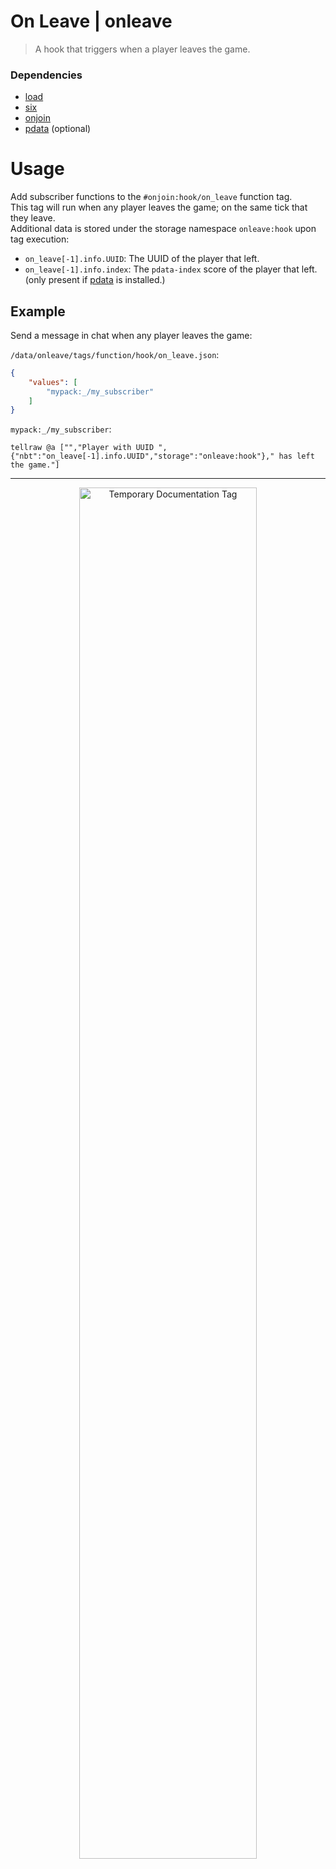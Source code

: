 # On Leave | onleave
> A hook that triggers when a player leaves the game.
### Dependencies
- [load](https://github.com/sixslime/load)
- [six](https://github.com/sixslime/six)
- [onjoin](https://github.com/sixslime/onjoin)
- [pdata](https://github.com/sixslime/pdata) (optional)

# Usage
Add subscriber functions to the `#onjoin:hook/on_leave` function tag. \
This tag will run when any player leaves the game; on the same tick that they leave. \
Additional data is stored under the storage namespace `onleave:hook` upon tag execution:
- `on_leave[-1].info.UUID`: The UUID of the player that left.
- `on_leave[-1].info.index`: The `pdata-index` score of the player that left. (only present if [pdata](github.com/sixslime/onjoin) is installed.)
## Example
Send a message in chat when any player leaves the game:

`/data/onleave/tags/function/hook/on_leave.json`:
```json
{
    "values": [
        "mypack:_/my_subscriber"
    ]
}
```
`mypack:_/my_subscriber`:
```mcfunction
tellraw @a ["","Player with UUID ",{"nbt":"on_leave[-1].info.UUID","storage":"onleave:hook"}," has left the game."]
```

___

<p align="center">
  <img src="https://sixslime.github.io/info/logos/temporary_documentation.svg" width="75%" alt="Temporary Documentation Tag"/>
</p>

